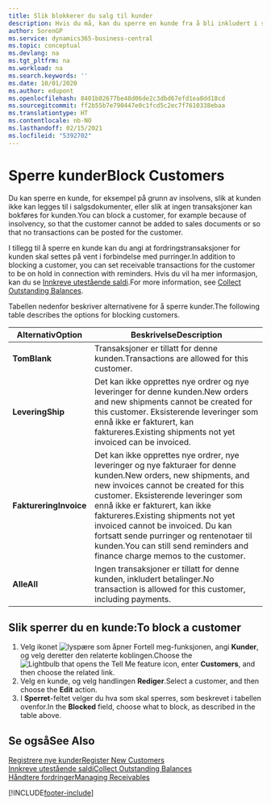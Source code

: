 ```yaml
---
title: Slik blokkerer du salg til kunder
description: Hvis du må, kan du sperre en kunde fra å bli inkludert i salgsdokumenter og andre salgstransaksjoner.
author: SorenGP
ms.service: dynamics365-business-central
ms.topic: conceptual
ms.devlang: na
ms.tgt_pltfrm: na
ms.workload: na
ms.search.keywords: ''
ms.date: 10/01/2020
ms.author: edupont
ms.openlocfilehash: 8401b02677be48d06de2c3dbd67efd1ea8dd18cd
ms.sourcegitcommit: ff2b55b7e790447e0c1fcd5c2ec7f7610338ebaa
ms.translationtype: HT
ms.contentlocale: nb-NO
ms.lasthandoff: 02/15/2021
ms.locfileid: "5392702"
---
```

# <a name="block-customers"></a><span data-ttu-id="fd462-103">Sperre kunder</span><span class="sxs-lookup"><span data-stu-id="fd462-103">Block Customers</span></span>
<span data-ttu-id="fd462-104">Du kan sperre en kunde, for eksempel på grunn av insolvens, slik at kunden ikke kan legges til i salgsdokumenter, eller slik at ingen transaksjoner kan bokføres for kunden.</span><span class="sxs-lookup"><span data-stu-id="fd462-104">You can block a customer, for example because of insolvency, so that the customer cannot be added to sales documents or so that no transactions can be posted for the customer.</span></span>

<span data-ttu-id="fd462-105">I tillegg til å sperre en kunde kan du angi at fordringstransaksjoner for kunden skal settes på vent i forbindelse med purringer.</span><span class="sxs-lookup"><span data-stu-id="fd462-105">In addition to blocking a customer, you can set receivable transactions for the customer to be on hold in connection with reminders.</span></span> <span data-ttu-id="fd462-106">Hvis du vil ha mer informasjon, kan du se [Innkreve utestående saldi](receivables-collect-outstanding-balances.md).</span><span class="sxs-lookup"><span data-stu-id="fd462-106">For more information, see [Collect Outstanding Balances](receivables-collect-outstanding-balances.md).</span></span>   

<span data-ttu-id="fd462-107">Tabellen nedenfor beskriver alternativene for å sperre kunder.</span><span class="sxs-lookup"><span data-stu-id="fd462-107">The following table describes the options for blocking customers.</span></span>  

|<span data-ttu-id="fd462-108">Alternativ</span><span class="sxs-lookup"><span data-stu-id="fd462-108">Option</span></span>|<span data-ttu-id="fd462-109">Beskrivelse</span><span class="sxs-lookup"><span data-stu-id="fd462-109">Description</span></span>|  
|--------------------|------------|  
|<span data-ttu-id="fd462-110">**Tom**</span><span class="sxs-lookup"><span data-stu-id="fd462-110">**Blank**</span></span>|<span data-ttu-id="fd462-111">Transaksjoner er tillatt for denne kunden.</span><span class="sxs-lookup"><span data-stu-id="fd462-111">Transactions are allowed for this customer.</span></span>|
|<span data-ttu-id="fd462-112">**Levering**</span><span class="sxs-lookup"><span data-stu-id="fd462-112">**Ship**</span></span>|<span data-ttu-id="fd462-113">Det kan ikke opprettes nye ordrer og nye leveringer for denne kunden.</span><span class="sxs-lookup"><span data-stu-id="fd462-113">New orders and new shipments cannot be created for this customer.</span></span> <span data-ttu-id="fd462-114">Eksisterende leveringer som ennå ikke er fakturert, kan faktureres.</span><span class="sxs-lookup"><span data-stu-id="fd462-114">Existing shipments not yet invoiced can be invoiced.</span></span>|  
|<span data-ttu-id="fd462-115">**Fakturering**</span><span class="sxs-lookup"><span data-stu-id="fd462-115">**Invoice**</span></span>|<span data-ttu-id="fd462-116">Det kan ikke opprettes nye ordrer, nye leveringer og nye fakturaer for denne kunden.</span><span class="sxs-lookup"><span data-stu-id="fd462-116">New orders, new shipments, and new invoices cannot be created for this customer.</span></span> <span data-ttu-id="fd462-117">Eksisterende leveringer som ennå ikke er fakturert, kan ikke faktureres.</span><span class="sxs-lookup"><span data-stu-id="fd462-117">Existing shipments not yet invoiced cannot be invoiced.</span></span> <span data-ttu-id="fd462-118">Du kan fortsatt sende purringer og rentenotaer til kunden.</span><span class="sxs-lookup"><span data-stu-id="fd462-118">You can still send reminders and finance charge memos to the customer.</span></span>|  
|<span data-ttu-id="fd462-119">**Alle**</span><span class="sxs-lookup"><span data-stu-id="fd462-119">**All**</span></span>|<span data-ttu-id="fd462-120">Ingen transaksjoner er tillatt for denne kunden, inkludert betalinger.</span><span class="sxs-lookup"><span data-stu-id="fd462-120">No transaction is allowed for this customer, including payments.</span></span>|  

## <a name="to-block-a-customer"></a><span data-ttu-id="fd462-121">Slik sperrer du en kunde:</span><span class="sxs-lookup"><span data-stu-id="fd462-121">To block a customer</span></span>  
1. <span data-ttu-id="fd462-122">Velg ikonet ![lyspære som åpner Fortell meg-funksjonen](media/ui-search/search_small.png "Fortell hva du vil gjøre"), angi **Kunder**, og velg deretter den relaterte koblingen.</span><span class="sxs-lookup"><span data-stu-id="fd462-122">Choose the ![Lightbulb that opens the Tell Me feature](media/ui-search/search_small.png "Tell me what you want to do") icon, enter **Customers**, and then choose the related link.</span></span>
2. <span data-ttu-id="fd462-123">Velg en kunde, og velg handlingen **Rediger**.</span><span class="sxs-lookup"><span data-stu-id="fd462-123">Select a customer, and then choose the **Edit** action.</span></span>
3. <span data-ttu-id="fd462-124">I **Sperret**-feltet velger du hva som skal sperres, som beskrevet i tabellen ovenfor.</span><span class="sxs-lookup"><span data-stu-id="fd462-124">In the **Blocked** field, choose what to block, as described in the table above.</span></span>

## <a name="see-also"></a><span data-ttu-id="fd462-125">Se også</span><span class="sxs-lookup"><span data-stu-id="fd462-125">See Also</span></span>  
[<span data-ttu-id="fd462-126">Registrere nye kunder</span><span class="sxs-lookup"><span data-stu-id="fd462-126">Register New Customers</span></span>](sales-how-register-new-customers.md)  
[<span data-ttu-id="fd462-127">Innkreve utestående saldi</span><span class="sxs-lookup"><span data-stu-id="fd462-127">Collect Outstanding Balances</span></span>](receivables-collect-outstanding-balances.md)  
[<span data-ttu-id="fd462-128">Håndtere fordringer</span><span class="sxs-lookup"><span data-stu-id="fd462-128">Managing Receivables</span></span>](receivables-manage-receivables.md)  


[!INCLUDE[footer-include](includes/footer-banner.md)]